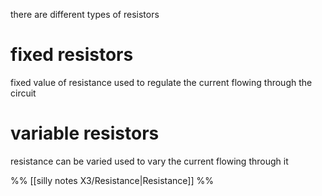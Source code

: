 there are different types of resistors

# fixed resistors
fixed value of resistance
used to regulate the current flowing through the circuit

# variable resistors
resistance can be varied
used to vary the current flowing through it

%%
[[silly notes X3/Resistance|Resistance]]
%%